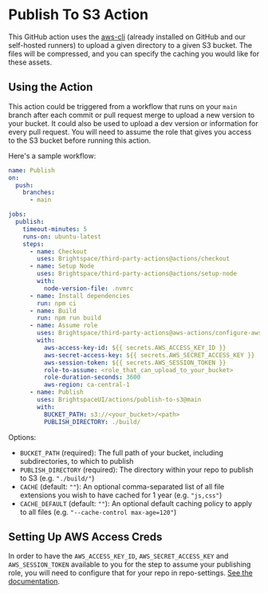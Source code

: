 # Publish To S3 Action

This GitHub action uses the [aws-cli](https://github.com/aws/aws-cli) (already installed on GitHub and our self-hosted runners) to upload a given directory to a given S3 bucket. The files will be compressed, and you can specify the caching you would like for these assets.

## Using the Action

This action could be triggered from a workflow that runs on your `main` branch after each commit or pull request merge to upload a new version to your bucket. It could also be used to upload a dev version or information for every pull request. You will need to assume the role that gives you access to the S3 bucket before running this action.

Here's a sample workflow:

```yml
name: Publish
on:
  push:
    branches:
      - main

jobs:
  publish:
    timeout-minutes: 5
    runs-on: ubuntu-latest
    steps:
      - name: Checkout
        uses: Brightspace/third-party-actions@actions/checkout
      - name: Setup Node
        uses: Brightspace/third-party-actions@actions/setup-node
        with:
          node-version-file: .nvmrc
      - name: Install dependencies
        run: npm ci
      - name: Build
        run: npm run build
      - name: Assume role
        uses: Brightspace/third-party-actions@aws-actions/configure-aws-credentials
        with:
          aws-access-key-id: ${{ secrets.AWS_ACCESS_KEY_ID }}
          aws-secret-access-key: ${{ secrets.AWS_SECRET_ACCESS_KEY }}
          aws-session-token: ${{ secrets.AWS_SESSION_TOKEN }}
          role-to-assume: <role_that_can_upload_to_your_bucket>
          role-duration-seconds: 3600
          aws-region: ca-central-1
      - name: Publish
        uses: BrightspaceUI/actions/publish-to-s3@main
        with:
          BUCKET_PATH: s3://<your_bucket>/<path>
          PUBLISH_DIRECTORY: ./build/
```

Options:

* `BUCKET_PATH` (required): The full path of your bucket, including subdirectories, to which to publish
* `PUBLISH_DIRECTORY` (required): The directory within your repo to publish to S3 (e.g. `"./build/"`)
* `CACHE` (default: `""`): An optional comma-separated list of all file extensions you wish to have cached for 1 year (e.g. `"js,css"`)
* `CACHE_DEFAULT` (default: `""`): An optional default caching policy to apply to all files (e.g. `"--cache-control max-age=120"`)

## Setting Up AWS Access Creds

In order to have the `AWS_ACCESS_KEY_ID`, `AWS_SECRET_ACCESS_KEY` and `AWS_SESSION_TOKEN` available to you for the step to assume your publishing role, you will need to configure that for your repo in repo-settings.  [See the documentation](https://github.com/Brightspace/repo-settings/blob/main/docs/aws.md).
